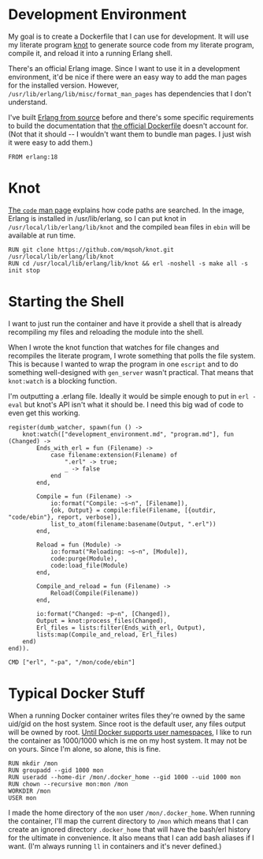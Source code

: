 # Development Environment

My goal is to create a Dockerfile that I can use for development. It will use
my literate program [knot][] to generate source code from my literate program,
compile it, and reload it into a running Erlang shell.

There's an official Erlang image. Since I want to use it in a development
environment, it'd be nice if there were an easy way to add the man pages for
the installed version. However, `/usr/lib/erlang/lib/misc/format_man_pages` has
dependencies that I don't understand.

I've built [Erlang from source][] before and there's some specific requirements
to build the documentation that [the official Dockerfile][] doesn't account
for. (Not that it should -- I wouldn't want them to bundle man pages. I just
wish it were easy to add them.)

```{.Dockerfile name="file:Dockerfile"}
FROM erlang:18
```

# Knot

[The `code` man page][] explains how code paths are searched. In the image,
Erlang is installed in /usr/lib/erlang, so I can put knot in
`/usr/local/lib/erlang/lib/knot` and the compiled `beam` files in `ebin` will
be available at run time.

```{.Dockerfile name="file:Dockerfile"}
RUN git clone https://github.com/mqsoh/knot.git /usr/local/lib/erlang/lib/knot
RUN cd /usr/local/lib/erlang/lib/knot && erl -noshell -s make all -s init stop
```

# Starting the Shell

I want to just run the container and have it provide a shell that is already
recompiling my files and reloading the module into the shell.

When I wrote the knot function that watches for file changes and recompiles the
literate program, I wrote something that polls the file system. This is because
I wanted to wrap the program in one `escript` and to do something well-designed
with `gen_server` wasn't practical. That means that `knot:watch` is a blocking
function.

I'm outputting a .erlang file. Ideally it would be simple enough to put in `erl
-eval` but knot's API isn't what it should be. I need this big wad of code to
even get this working.

```{.erlang name="file:.erlang"}
register(dumb_watcher, spawn(fun () ->
    knot:watch(["development_environment.md", "program.md"], fun (Changed) ->
        Ends_with_erl = fun (Filename) ->
            case filename:extension(Filename) of
                ".erl" -> true;
                _ -> false
            end
        end,

        Compile = fun (Filename) ->
            io:format("Compile: ~s~n", [Filename]),
            {ok, Output} = compile:file(Filename, [{outdir, "code/ebin"}, report, verbose]),
            list_to_atom(filename:basename(Output, ".erl"))
        end,

        Reload = fun (Module) ->
            io:format("Reloading: ~s~n", [Module]),
            code:purge(Module),
            code:load_file(Module)
        end,

        Compile_and_reload = fun (Filename) ->
            Reload(Compile(Filename))
        end,

        io:format("Changed: ~p~n", [Changed]),
        Output = knot:process_files(Changed),
        Erl_files = lists:filter(Ends_with_erl, Output),
        lists:map(Compile_and_reload, Erl_files)
    end)
end)).
```

```{.Dockerfile name="file:Dockerfile"}
CMD ["erl", "-pa", "/mon/code/ebin"]
```

# Typical Docker Stuff

When a running Docker container writes files they're owned by the same uid/gid
on the host system. Since root is the default user, any files output will be
owned by root. [Until Docker supports user namespaces][], I like to run the
container as 1000/1000 which is me on my host system. It may not be on yours.
Since I'm alone, so alone, this is fine.

```{.Dockerfile name="file:Dockerfile"}
RUN mkdir /mon
RUN groupadd --gid 1000 mon
RUN useradd --home-dir /mon/.docker_home --gid 1000 --uid 1000 mon
RUN chown --recursive mon:mon /mon
WORKDIR /mon
USER mon
```

I made the home directory of the `mon` user `/mon/.docker_home`. When running
the container, I'll map the current directory to `/mon` which means that I can
create an ignored directory `.docker_home` that will have the bash/erl history
for the ultimate in convenience. It also means that I can add bash aliases if I
want. (I'm always running `ll` in containers and it's never defined.)



[knot]: https://github.com/mqsoh/knot
[Erlang from source]: http://www.erlang.org/doc/installation_guide/INSTALL.html
[the official Dockerfile]: https://github.com/c0b/docker-erlang-otp/blob/master/18/Dockerfile
[the `code` man page]: http://www.erlang.org/doc/man/code.html
[Until Docker supports user namespaces]: https://github.com/docker/docker/pull/12648
